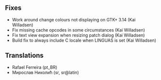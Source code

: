 
<!--
2014-10-26 meld 3.12.1
======================
-->

Fixes
-----

* Work around change colours not displaying on GTK+ 3.14 (Kai Willadsen)
* Fix missing cache opcodes in some circumstances (Kai Willadsen)
* Fix text view expansion when resizing patch dialog (Kai Willadsen)
* Build fix to always include C locale when LINGUAS is set (Kai Willadsen)

Translations
------------

* Rafael Ferreira (pt_BR)
* Мирослав Николић (sr, sr@latin)

